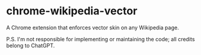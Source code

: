 # chrome-wikipedia-vector
A Chrome extension that enforces vector skin on any Wikipedia page.

P.S. I'm not responsible for implementing or maintaining the code; all credits belong to ChatGPT.
